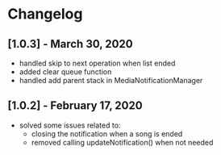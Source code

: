 # Changelog
## [1.0.3] - March 30, 2020
- handled skip to next operation when list ended
- added clear queue function
- handled add parent stack in MediaNotificationManager

## [1.0.2] - February 17, 2020
- solved some issues related to:
   - closing the notification when a song is ended
   - removed calling updateNotification() when not needed
   
